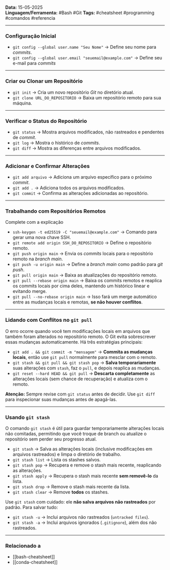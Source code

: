 
**Data:** 15-05-2025  
**Linguagem/Ferramenta:** #Bash #Git
**Tags:** #cheatsheet #programming #comandos #referencia  

---

### Configuração Inicial

- `git config --global user.name "Seu Nome"` → Define seu nome para *commits*.
- `git config --global user.email "seuemail@example.com"` → Define seu e-mail para *commits*

---

### Criar ou Clonar um Repositório

- `git init` → Cria um novo repositório *Git* no diretório atual.
- `git clone URL_DO_REPOSITORIO` → Baixa um repositório remoto para sua máquina.

---

### Verificar o Status do Repositório

- `git status` → Mostra arquivos modificados, não rastreados e pendentes de *commit*.
- `git log` → Mostra o histórico de *commits*. 
- `git diff` → Mostra as diferenças entre arquivos modificados.

---

### Adicionar e Confirmar Alterações

- `git add arquivo` → Adiciona um arquivo específico para o próximo *commit*.
- `git add .` → Adiciona todos os arquivos modificados.
- `git commit` → Confirma as alterações adicionadas ao repositório.

---

### Trabalhando com Repositórios Remotos
Complete com a explicação 
- `ssh-keygen -t ed25519 -C "seuemail@example.com"` → Comando para gerar uma nova chave SSH.
- `git remote add origin SSH_DO_REPOSITORIO` → Define o repositório remoto.
- `git push origin main` → Envia os *commits* locais para o repositório remoto na *branch main*.
- `git push -u origin main` → Define a *branch main* como padrão para *git push*.
- `git pull origin main` → Baixa as atualizações do repositório remoto.
- `git pull --rebase origin main` → Baixa os commits remotos e reaplica os commits locais por cima deles, mantendo um histórico linear e evitando  merge.
- `git pull --no-rebase origin main` → Isso fará um merge automático entre as mudanças locais e remotas, **se não houver conflitos**.

---

### Lidando com Conflitos no `git pull`
O erro ocorre quando você tem modificações locais em arquivos que também foram alterados no repositório remoto. O Git evita sobrescrever essas mudanças automaticamente. Há três estratégias principais:

- `git add . && git commit -m "mensagem"` → **Commita as mudanças locais**, então use `git pull` normalmente para mesclar com o remoto.
- `git stash && git pull && git stash pop` → **Salva temporariamente** suas alterações com `stash`, faz o `pull`, e depois reaplica as mudanças.
- `git reset --hard HEAD && git pull` → **Descarta completamente** as alterações locais (sem chance de recuperação) e atualiza com o remoto.

**Atenção:** Sempre revise com `git status` antes de decidir. Use `git diff` para inspecionar suas mudanças antes de apagá-las.

---

### Usando `git stash`
O comando `git stash` é útil para guardar temporariamente alterações locais não comitadas, permitindo que você troque de branch ou atualize o repositório sem perder seu progresso atual.

- `git stash` → Salva as alterações locais (inclusive modificações em arquivos rastreados) e limpa o diretório de trabalho.
- `git stash list` → Lista os stashes salvos.
- `git stash pop` → Recupera e remove o stash mais recente, reaplicando as alterações.
- `git stash apply` → Recupera o stash mais recente **sem removê-lo** da lista.
- `git stash drop` → Remove o stash mais recente da lista.
- `git stash clear` → Remove **todos** os stashes.

Use `git stash` com cuidado: ele **não salva arquivos não rastreados** por padrão. Para salvar tudo:

- `git stash -u` → Inclui arquivos não rastreados (`untracked files`).
- `git stash -a` → Inclui arquivos ignorados (`.gitignore`), além dos não rastreados.

---

###  Relacionado a

- [[bash-cheatsheet]]
- [[conda-cheatsheet]]
